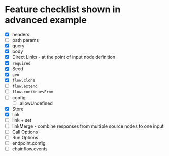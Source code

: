 # Feature checklist shown in advanced example

- [x] headers
- [ ] path params
- [x] query
- [x] body
- [x] Direct Links - at the point of input node definition
- [x] `required`
- [x] Seed
- [x] `gen`
- [x] `flow.clone`
- [ ] `flow.extend`
- [ ] `flow.continuesFrom`
- [ ] config
  - [ ] allowUndefined
- [x] Store
- [x] link
- [ ] link + set
- [ ] linkMerge - combine responses from multiple source nodes to one input
- [ ] Call Options
- [ ] Run Options
- [ ] endpoint.config
- [ ] chainflow.events
